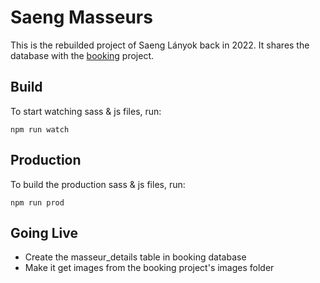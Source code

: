 # Saeng Masseurs

This is the rebuilded project of Saeng Lányok back in 2022. 
It shares the database with the [booking](https://github.com/stewart89/booking-10) project.

## Build

To start watching sass & js files, run:

```
npm run watch
```

## Production

To build the production sass & js files, run:

```
npm run prod
```

## Going Live

- Create the masseur_details table in booking database
- Make it get images from the booking project's images folder